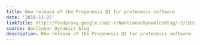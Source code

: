 ```yaml
---
title: New release of the Progenesis QI for proteomics software
date: '2019-11-25'
linkTitle: http://feedproxy.google.com/~r/NonlinearDynamicsBlog/~3/iO3nu26Hy9U/
source: Nonlinear Dynamics blog
description: New release of the Progenesis QI for proteomics software - http://www.nonlinear.com/progenesis/qi-for-proteomics/download/
---
```

